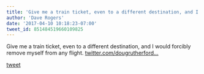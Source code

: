```yaml
---
title: 'Give me a train ticket, even to a different destination, and I would...'
author: 'Dave Rogers'
date: '2017-04-10 10:18:23-07:00'
tweet_id: 851484519660109825
---
```

Give me a train ticket, even to a different destination, and I would forcibly remove myself from any flight. [twitter.com/dougrutherford…](https://twitter.com/dougrutherford/status/851467836627099648)

[tweet](https://twitter.com/yukondude/status/851484519660109825)